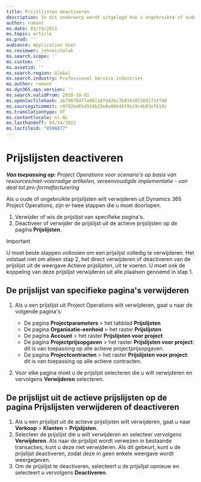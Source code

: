 ```yaml
---
title: Prijslijsten deactiveren
description: In dit onderwerp wordt uitgelegd hoe u ongebruikte of oude prijslijsten kunt deactiveren of verwijderen.
author: rumant
ms.date: 03/19/2021
ms.topic: article
ms.prod: ''
audience: Application User
ms.reviewer: johnmichalak
ms.search.scope: ''
ms.custom: ''
ms.assetid: ''
ms.search.region: Global
ms.search.industry: Professional Service industries
ms.author: rumant
ms.dyn365.ops.version: ''
ms.search.validFrom: 2020-10-01
ms.openlocfilehash: ab790764f7a99118fd42bc76934105389173ff88
ms.sourcegitcommit: c0792bd65d92db25e0e8864879a19c4b93efb10c
ms.translationtype: HT
ms.contentlocale: nl-NL
ms.lasthandoff: 04/14/2022
ms.locfileid: "8596877"
---
```

# <a name="deactivate-price-lists"></a>Prijslijsten deactiveren 

_**Van toepassing op:** Project Operations voor scenario's op basis van resources/niet-voorradige artikelen, vereenvoudigde implementatie - van deal tot pro-formafacturering_

Als u oude of ongebruikte prijslijsten wilt verwijderen uit Dynamics 365 Project Operations, zijn er twee stappen die u moet doorlopen. 

1. Verwijder of wis de prijslijst van specifieke pagina's.
2. Deactiveer of verwijder de prijslijst uit de actieve prijslijsten op de pagina **Prijslijsten**.

>[!IMPORTANT]
> U moet beide stappen voltooien om een prijslijst volledig te verwijderen. Het volstaat niet om alleen stap 2, het direct verwijderen of deactiveren van de prijslijst uit de weergave Actieve prijslijsten, uit te voeren. U moet ook de koppeling van deze prijslijst verwijderen uit alle plaatsen genoemd in stap 1.

## <a name="delete-the-price-list-from-specific-pages"></a>De prijslijst van specifieke pagina's verwijderen
1. Als u een prijslijst uit Project Operations wilt verwijderen, gaat u naar de volgende pagina's:  

      - De pagina **Projectparameters** > het tabblad **Prijslijsten**
      - De pagina **Organisatie-eenheid** > het raster **Prijslijsten**
      - De pagina **Account** > het raster **Prijslijsten voor project**
      - De pagina **Projectprijsopgaven** > het raster **Prijslijsten voor project**: dit is van toepassing op alle actieve projectprijsopgaven.
      - De pagina **Projectcontracten** > het raster **Prijslijsten voor project**: dit is van toepassing op alle actieve contracten.

 2. Voor elke pagina moet u de prijslijst selecteren die u wilt verwijderen en vervolgens **Verwijderen** selecteren. 
 
## <a name="delete-or-deactivate-the-price-list-from-the-price-lists-page"></a>De prijslijst uit de actieve prijslijsten op de pagina Prijslijsten verwijderen of deactiveren
 
1. Als u een prijslijst uit de actieve prijslijsten wilt verwijderen, gaat u naar **Verkoop** > **Klanten** > **Prijslijsten**. 
2. Selecteer de prijslijst die u wilt verwijderen en selecteer vervolgens **Verwijderen**. Als naar de prijslijst wordt verwezen in bestaande transacties, kunt u deze niet verwijderen. Als dit gebeurt, kunt u de prijslijst deactiveren, zodat deze in geen enkele weergave wordt weergegeven. 
3. Om de prijslijst te deactiveren, selecteert u de prijslijst opnieuw en selecteert u vervolgens **Deactiveren**.   
